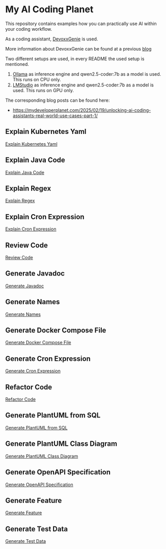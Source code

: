 # My AI Coding Planet

This repository contains examples how you can practically use AI within your coding workflow.

As a coding assistant, [DevoxxGenie](https://github.com/devoxx/DevoxxGenieIDEAPlugin) is used. 

More information about DevoxxGenie can be found at a previous [blog](https://mydeveloperplanet.com/2024/10/08/devoxxgenie-your-ai-assistant-for-idea/)

Two different setups are used, in every README the used setup is mentioned.
1. [Ollama](https://ollama.com/) as inference engine and qwen2.5-coder:7b as a model is used. This runs on CPU only.
2. [LMStudio](https://lmstudio.ai/) as inference engine and qwen2.5-coder:7b as a model is used. This runs on GPU only.

The corresponding blog posts can be found here:
* https://mydeveloperplanet.com/2025/02/19/unlocking-ai-coding-assistants-real-world-use-cases-part-1/

## Explain Kubernetes Yaml

[Explain Kubernetes Yaml](explain-k8s-yaml/README.md)

## Explain Java Code

[Explain Java Code](explain-java-code/README.md)

## Explain Regex

[Explain Regex](explain-regex/README.md)

## Explain Cron Expression

[Explain Cron Expression](explain-cron/README.md)

## Review Code

[Review Code](review-code/README.md)

## Generate Javadoc

[Generate Javadoc](generate-javadoc/README.md)

## Generate Names

[Generate Names](generate-names/README.md)

## Generate Docker Compose File

[Generate Docker Compose File](generate-docker-compose/README.md)

## Generate Cron Expression

[Generate Cron Expression](generate-cron/README.md)

## Refactor Code

[Refactor Code](refactor-code/README.md)

## Generate PlantUML from SQL

[Generate PlantUML from SQL](generate-plantuml-from-sql/README.md)

## Generate PlantUML Class Diagram

[Generate PlantUML Class Diagram](generate-plantuml-class-diagram/README.md)

## Generate OpenAPI Specification

[Generate OpenAPI Specification](generate-openapi-spec/README.md)

## Generate Feature

[Generate Feature](generate-feature/README.md)

## Generate Test Data

[Generate Test Data](generate-test-data/README.md)